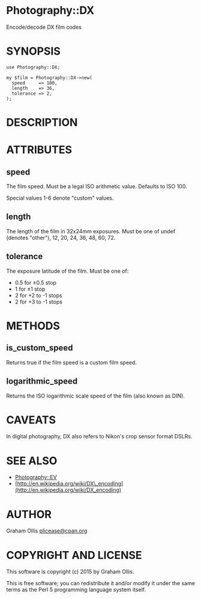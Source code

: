 # Photography::DX

Encode/decode DX film codes

# SYNOPSIS

    use Photography::DX;
    
    my $film = Photography::DX->new(
      speed     => 100,
      length    => 36,
      tolerance => 2,
    );

# DESCRIPTION

# ATTRIBUTES

## speed

The film speed.  Must be a legal ISO arithmetic value.  Defaults to ISO 100.

Special values 1-6 denote "custom" values.

## length

The length of the film in 32x24mm exposures.  Must be one of undef (denotes "other"),
12, 20, 24, 36, 48, 60, 72.

## tolerance

The exposure latitude of the film.  Must be one of:

- 0.5 for ±0.5 stop
- 1 for ±1 stop
- 2 for +2 to -1 stops
- 2 for +3 to -1 stops

# METHODS

## is\_custom\_speed

Returns true if the film speed is a custom film speed.

## logarithmic\_speed

Returns the ISO logarithmic scale speed of the film (also known as DIN).

# CAVEATS

In digital photography, DX also refers to Nikon's crop sensor format DSLRs.

# SEE ALSO

- [Photography::EV](https://metacpan.org/pod/Photography::EV)
- [http://en.wikipedia.org/wiki/DX\_encoding](http://en.wikipedia.org/wiki/DX_encoding)

# AUTHOR

Graham Ollis <plicease@cpan.org>

# COPYRIGHT AND LICENSE

This software is copyright (c) 2015 by Graham Ollis.

This is free software; you can redistribute it and/or modify it under
the same terms as the Perl 5 programming language system itself.
